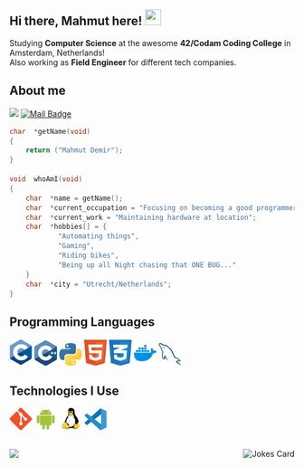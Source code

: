 ## Hi there, Mahmut here!  <img src="https://media.giphy.com/media/hvRJCLFzcasrR4ia7z/giphy.gif" width="28px" height="28px">
Studying **Computer Science** at the awesome **42/Codam Coding College** in Amsterdam, Netherlands! <br>
Also working as **Field Engineer** for different tech companies.

## About me
![](https://komarev.com/ghpvc/?username=mahdemir&color=FF0000)
[![Mail Badge](https://img.shields.io/badge/-gmail-c14438?style=flat&logo=Gmail&logoColor=white&link=mailto:mahmutemindemir@gmail.com)](mailto:mahmutemindemir@gmail.com)

```c
char  *getName(void)
{
    return ("Mahmut Demir");
}

void  whoAmI(void)
{
    char  *name = getName();
    char  *current_occupation = "Focusing on becoming a good programmer";
    char  *current_work = "Maintaining hardware at location";
    char  *hobbies[] = {
            "Automating things",
            "Gaming",
            "Riding bikes",
            "Being up all Night chasing that ONE BUG..."
    }
    char  *city = "Utrecht/Netherlands";
}
```

## Programming Languages
<img src = 'https://github.com/mahdemir/mahdemir/blob/main/imgs/c.svg' width='40'/> <img src = 'https://github.com/mahdemir/mahdemir/blob/main/imgs/c++.svg' width='40'/> <img src = 'https://github.com/mahdemir/mahdemir/blob/main/imgs/python.svg' height='40'/> <img src= 'https://github.com/mahdemir/mahdemir/blob/main/imgs/html.svg' width='40'/> <img src = 'https://github.com/mahdemir/mahdemir/blob/main/imgs/css.svg' width='40'/> <img src = 'https://github.com/mahdemir/mahdemir/blob/main/imgs/docker.svg' width='40'/> <img src = 'https://github.com/mahdemir/mahdemir/blob/main/imgs/mysql.svg' width='40'/>
 
## Technologies I Use
<img src = 'https://github.com/mahdemir/mahdemir/blob/main/imgs/git.svg' width='40'/> <img src = 'https://github.com/mahdemir/mahdemir/blob/main/imgs/android.svg' width='40'/> <img src = 'https://github.com/mahdemir/mahdemir/blob/main/imgs/linux.svg' width='40'/> <img src = 'https://github.com/mahdemir/mahdemir/blob/main/imgs/vscode.svg' width='40'/>

##
<img src = "https://github-readme-stats.vercel.app/api/top-langs/?username=mademir&layout=compact" align='left'/></img>
<p align="right">
  <img src="https://readme-jokes.vercel.app/api?theme=halloween" alt="Jokes Card">
</p>


<!--


**mahdemir/mahdemir** is a ✨ _special_ ✨ repository because its `README.md` (this file) appears on your GitHub profile.

Here are some ideas to get you started:

- 🔭 I’m currently working on ...
- 🌱 I’m currently learning ...
- 👯 I’m looking to collaborate on ...
- 🤔 I’m looking for help with ...
- 💬 Ask me about ...
- 📫 How to reach me: ...
- 😄 Pronouns: ...
- ⚡ Fun fact: ...
-->

